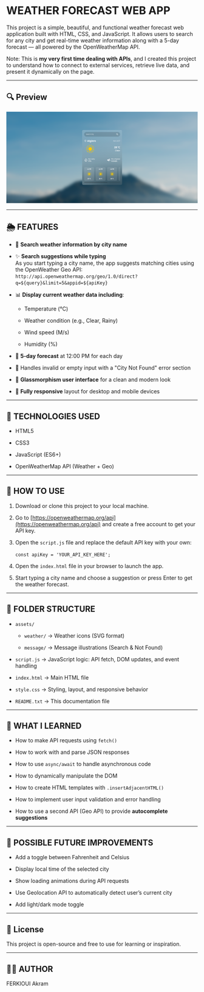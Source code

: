 # WEATHER FORECAST WEB APP

This project is a simple, beautiful, and functional weather forecast web application built with HTML, CSS, and JavaScript. It allows users to search for any city and get real-time weather information along with a 5-day forecast — all powered by the OpenWeatherMap API.

Note: This is **my very first time dealing with APIs**, and I created this project to understand how to connect to external services, retrieve live data, and present it dynamically on the page.

---

## 🔍 Preview

![Home Screenshot](./assets/readme/preview.png)

---

## 🌦️ FEATURES

- 🔎 **Search weather information by city name**
    
- ✨ **Search suggestions while typing**  
    As you start typing a city name, the app suggests matching cities using the OpenWeather Geo API:  
    `http://api.openweathermap.org/geo/1.0/direct?q=${query}&limit=5&appid=${apiKey}`
    
- 📊 **Display current weather data including**:
    
    - Temperature (°C)
        
    - Weather condition (e.g., Clear, Rainy)
        
    - Wind speed (M/s)
        
    - Humidity (%)
        
- 📅 **5-day forecast** at 12:00 PM for each day
    
- 🚫 Handles invalid or empty input with a "City Not Found" error section
    
- 💎 **Glassmorphism user interface** for a clean and modern look
    
- 📱 **Fully responsive** layout for desktop and mobile devices
    

---

## 🧰 TECHNOLOGIES USED

- HTML5
    
- CSS3
    
- JavaScript (ES6+)
    
- OpenWeatherMap API (Weather + Geo)
    

---

## 🚀 HOW TO USE

1. Download or clone this project to your local machine.
    
2. Go to [https://openweathermap.org/api](https://openweathermap.org/api) and create a free account to get your API key.
    
3. Open the `script.js` file and replace the default API key with your own:
    
    `const apiKey = 'YOUR_API_KEY_HERE';`
    
4. Open the `index.html` file in your browser to launch the app.
    
5. Start typing a city name and choose a suggestion or press Enter to get the weather forecast.
    

---

## 📁 FOLDER STRUCTURE

- `assets/`
    
    - `weather/` → Weather icons (SVG format)
        
    - `message/` → Message illustrations (Search & Not Found)
        
- `script.js` → JavaScript logic: API fetch, DOM updates, and event handling
    
- `index.html` → Main HTML file
    
- `style.css` → Styling, layout, and responsive behavior
    
- `README.txt` → This documentation file
    

---

## 🧠 WHAT I LEARNED

- How to make API requests using `fetch()`
    
- How to work with and parse JSON responses
    
- How to use `async/await` to handle asynchronous code
    
- How to dynamically manipulate the DOM
    
- How to create HTML templates with `.insertAdjacentHTML()`
    
- How to implement user input validation and error handling
    
- How to use a second API (Geo API) to provide **autocomplete suggestions**
    

---

## 🔮 POSSIBLE FUTURE IMPROVEMENTS

- Add a toggle between Fahrenheit and Celsius
    
- Display local time of the selected city
    
- Show loading animations during API requests
    
- Use Geolocation API to automatically detect user’s current city
    
- Add light/dark mode toggle
    

---

## 📜 License

This project is open-source and free to use for learning or inspiration.

---

## 👨‍💻 AUTHOR

FERKIOUI Akram